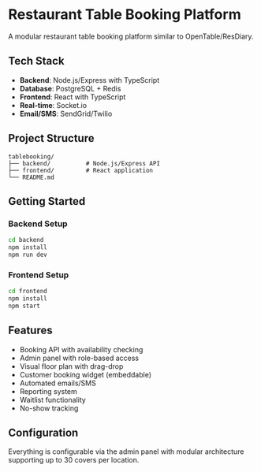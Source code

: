 # Restaurant Table Booking Platform

A modular restaurant table booking platform similar to OpenTable/ResDiary.

## Tech Stack
- **Backend**: Node.js/Express with TypeScript
- **Database**: PostgreSQL + Redis
- **Frontend**: React with TypeScript
- **Real-time**: Socket.io
- **Email/SMS**: SendGrid/Twilio

## Project Structure
```
tablebooking/
├── backend/          # Node.js/Express API
├── frontend/         # React application
└── README.md
```

## Getting Started

### Backend Setup
```bash
cd backend
npm install
npm run dev
```

### Frontend Setup
```bash
cd frontend
npm install
npm start
```

## Features
- Booking API with availability checking
- Admin panel with role-based access
- Visual floor plan with drag-drop
- Customer booking widget (embeddable)
- Automated emails/SMS
- Reporting system
- Waitlist functionality
- No-show tracking

## Configuration
Everything is configurable via the admin panel with modular architecture supporting up to 30 covers per location.
